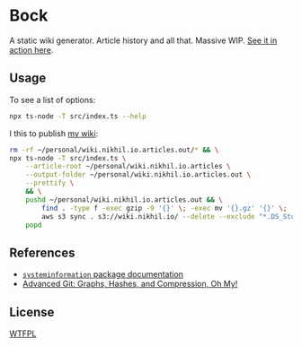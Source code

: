 # Bock

A static wiki generator. Article history and all that. Massive WIP. [See it in action here](https://wiki.nikhil.io).

## Usage

To see a list of options:

```bash
npx ts-node -T src/index.ts --help
```

I this to publish [my wiki](https://github.com/afreeorange/wiki.nikhil.io.articles):

```bash
rm -rf ~/personal/wiki.nikhil.io.articles.out/* && \
npx ts-node -T src/index.ts \
    --article-root ~/personal/wiki.nikhil.io.articles \
    --output-folder ~/personal/wiki.nikhil.io.articles.out \
    --prettify \
    && \
    pushd ~/personal/wiki.nikhil.io.articles.out && \
        find . -type f -exec gzip -9 '{}' \; -exec mv '{}.gz' '{}' \;  && \
        aws s3 sync . s3://wiki.nikhil.io/ --delete --exclude "*.DS_Store*" --content-encoding gzip && \
    popd
```

## References

* [`systeminformation` package documentation](https://systeminformation.io/cpu.html)
* [Advanced Git: Graphs, Hashes, and Compression, Oh My!](https://www.youtube.com/watch?v=ig5E8CcdM9g)

## License

[WTFPL](http://www.wtfpl.net/)
